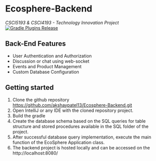 # Ecosphere-Backend
*CSCI5193 & CSCI4193 - Technology Innovation Project*
[![Gradle Plugins Release](src/main/resources/static/gradle.svg)](https://plugins.gradle.org/plugin/com.palantir.git-version)

## Back-End Features

* User Authentication and Authorization
* Discussion or chat using web-socket
* Events and Product Management
* Custom Database Configuration

## Getting started

1. Clone the github repository https://github.com/akshaypatel13/Ecosphere-Backend.git
2. Open IntelliJ or any IDE with the cloned repository project.
3. Build the gradle
4. Create the database schema based on the SQL queries for table structure and stored procedures available in the SQL folder of the project.
5. After successful database query implementation, execute the main function of the EcoSphere Application class.
6. The backend project is hosted locally and can be accessed on the http://localhost:8080/ 

